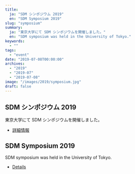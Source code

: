 ```yaml
---
title:
  ja: "SDM シンポジウム 2019"
  en: "SDM Symposium 2019"
slug: "symposium"
summary:
  ja: "東京大学にて SDM シンポジウムを開催しました。"
  en: "SDM symposium was held in the University of Tokyo."
keywords:
  - ""
tags:
  - "event"
date: "2019-07-08T00:00:00"
archives:
  - "2019"
  - "2019-07"
  - "2019-07-08"
image: "/images/2019/symposium.jpg"
draft: false
---
```


<!-- 日本語記事ここから -->
<section lang="ja" v-if="$context.locale === 'ja-jp'">

# SDM シンポジウム 2019

東京大学にて SDM シンポジウムを開催しました。

- [詳細情報](/symposium/2019/)

</section>
<!-- 日本語記事ここまで -->

<!-- English article start -->
<section lang="en" v-else>

# SDM Symposium 2019

SDM symposium was held in the University of Tokyo.

- [Details](/symposium/2019/)

</section>
<!-- English article end -->
